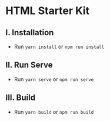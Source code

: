 # HTML Starter Kit

## I. Installation

- Run ``yarn install`` or ``npm run install``

## II. Run Serve

- Run ``yarn serve`` or ``npm run serve``

## III. Build

- Run ``yarn build`` or ``npm run build``